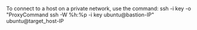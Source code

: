 To connect to a host on a private network, use the command:   ssh -i key -o "ProxyCommand ssh -W %h:%p -i key ubuntu@bastion-IP" ubuntu@target_host-IP
